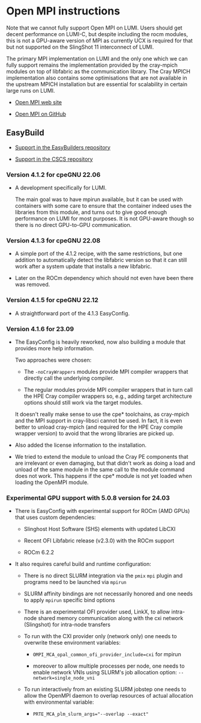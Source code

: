 # Open MPI instructions

Note that we cannot fully support Open MPI on LUMI. Users should get
decent performance on LUMI-C, but despite including the rocm modules,
this is not a GPU-aware version of MPI as currently UCX is required
for that but not supported on the SlingShot 11 interconnect of
LUMI.

The primary MPI implementation on LUMI and the only one which we can
fully support remains the implementation provided by the cray-mpich
modules on top of libfabric as the communication library. The Cray
MPICH implementation also contains some optimisations that are not
available in the upstream MPICH installation but are essential for
scalability in certain large runs on LUMI.

-   [Open MPI web site](https://www.open-mpi.org/)

-   [Open MPI on GitHub](https://github.com/open-mpi/ompi)
  
## EasyBuild

-   [Support in the EasyBuilders repository](https://github.com/easybuilders/easybuild-easyconfigs/tree/develop/easybuild/easyconfigs/o/OpenMPI)
  
-   [Support in the CSCS repository](https://github.com/eth-cscs/production/tree/master/easybuild/easyconfigs/o/OpenMPI)
  

### Version 4.1.2 for cpeGNU 22.06

-   A development specifically for LUMI.
  
    The main goal was to have mpirun available, but it can be used
    with containers with some care to ensure that the container indeed
    uses the libraries from this module, and turns out to give good
    enough performance on LUMI for most purposes. It is not GPU-aware 
    though so there is no direct GPU-to-GPU communication.
    

### Version 4.1.3 for cpeGNU 22.08

-   A simple port of the 4.1.2 recipe, with the same restrictions, but one
    addition to automatically detect the libfabric version so that it can
    still work after a system update that installs a new libfabric.

-   Later on the ROCm dependency which should not even have been there 
    was removed.


### Version 4.1.5 for cpeGNU 22.12

-   A straightforward port of the 4.1.3 EasyConfig.
  
  
### Version 4.1.6 for 23.09

-   The EasyConfig is heavily reworked, now also building a module that provides
    more help information.
    
    Two approaches were chosen:
    
    -   The `-noCrayWrappers` modules provide MPI compiler wrappers that directly call
        the underlying compiler.
        
    -   The regular modules provide MPI compiler wrappers that in turn call the 
        HPE Cray compiler wrappers so, e.g., adding target architecture options 
        should still work via the target modules.
        
    It doesn't really make sense to use the cpe\* toolchains, as cray-mpich and
    the MPI support in cray-libsci cannot be used. In fact, it is even better to
    unload cray-mpich (and required for the HPE Cray compile wrapper version) to 
    avoid that the wrong libraries are picked up.
    
-   Also added the license information to the installation.

-   We tried to extend the module to unload the Cray PE components that are 
    irrelevant or even damaging, but that didn't work as doing a load and unload of
    the same module in the same call to the module command does not work. This happens
    if the cpe* module is not yet loaded when loading the OpenMPI module.

### Experimental GPU support with 5.0.8 version for 24.03

-   There is EasyConfig with experimental support for ROCm (AMD GPUs) that uses custom
    dependencies:
   
    -   Slinghost Host Software (SHS) elements with updated LibCXI

    -   Recent OFI Libfabric release (v2.3.0) with the ROCm support

    -   ROCm 6.2.2
 
-   It also requires careful build and runtime configuration:

    -   There is no direct SLURM integration via the  `pmix` `mpi` plugin and programs need
        to be launched via `mpirun`

    -   SLURM affinity bindings are not necessarily honored and one needs to apply `mpirun`
        specific bind options

    -   There is an experimental OFI provider used, LinkX, to allow intra-node shared memory
        communication along with the cxi network (Slingshot) for intra-node transfers

    -   To run with the CXI provider only (network only) one needs to overwrite these 
        environment variables:

        -   `OMPI_MCA_opal_common_ofi_provider_include=cxi` for mpirun

        -   moreover to allow multiple processes per node, one needs to enable network VNIs
            using SLURM's job allocation option:
            `--network=single_node_vni`

    -   To run interactively from an existing SLURM jobstep one needs to allow the OpenMPI daemon
        to overlap resources of actual allocation with environmental variable:

         -   `PRTE_MCA_plm_slurm_args="--overlap --exact"`
        

     

